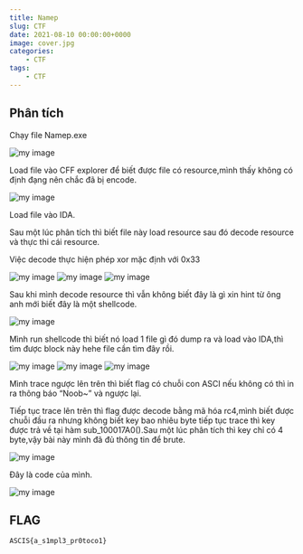 ```yaml
---
title: Namep
slug: CTF
date: 2021-08-10 00:00:00+0000
image: cover.jpg
categories:
    - CTF
tags:
    - CTF
---
```


## Phân tích
Chạy file Namep.exe 

![my image](1.png)

Load file  vào CFF explorer để biết được file có resource,mình thấy không có định đạng nên chắc đã bị encode.
 
![my image](2.png)

Load file vào IDA.

Sau một lúc phân tích thì biết file này load resource sau đó decode resource và thực thi cái resource.

Việc decode thực hiện phép xor mặc định với 0x33 
 
 ![my image](3.png)
 ![my image](4.png)
 ![my image](5.png)
 

Sau khi mình decode resource thì vẫn không biết đây là gì xin hint từ ông anh mới biết đây là một shellcode.
 
![my image](6.png)

Mình run shellcode thì biết nó load 1 file gì đó dump ra và load vào IDA,thì tìm được block này hehe file cần tìm đây rồi.

![my image](7.png)
![my image](8.png)
![my image](9.png)

Mình trace ngược lên trên thì biết flag có chuỗi con ASCI nếu không có thì in ra thông báo “Noob~” và ngược lại.

Tiếp tục trace lên trên thì flag được decode bằng mã hóa rc4,mình biết được chuỗi đầu ra nhưng không biết key bao nhiêu byte tiếp tục trace thì key được trả về tại hàm sub_100017A0().Sau một lúc phân tích thì key chỉ có 4 byte,vậy bài này mình đã đủ thông tin để brute.

 
![my image](10.png)

 

Đây là code của mình.
 
![my image](11.png) 

## FLAG 

```ASCIS{a_s1mpl3_pr0toco1}```



